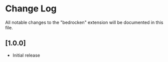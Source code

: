 # Change Log

All notable changes to the "bedrocken" extension will be documented in this file.

## [1.0.0]

- Initial release
